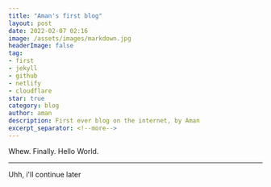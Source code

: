 ```yaml
---
title: "Aman's first blog"
layout: post
date: 2022-02-07 02:16
image: /assets/images/markdown.jpg
headerImage: false
tag:
- first
- jekyll
- github
- netlify
- cloudflare
star: true
category: blog
author: aman
description: First ever blog on the internet, by Aman
excerpt_separator: <!--more-->
---
```


Whew. Finally. Hello World.

<!--more-->

---

Uhh, i'll continue later
